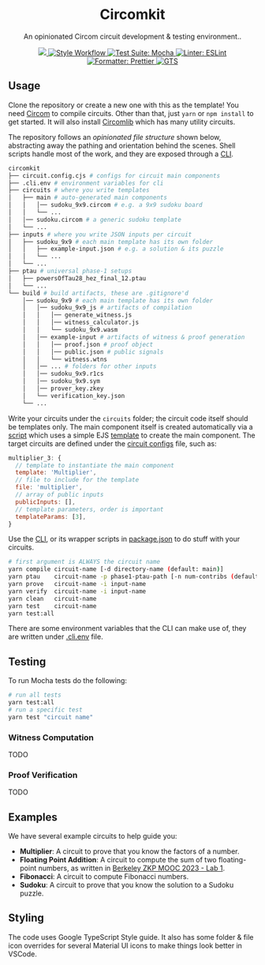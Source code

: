 <p align="center">
  <h1 align="center">
    Circomkit
  </h1>
  <p align="center">An opinionated Circom circuit development & testing environment..</p>
</p>

<p align="center">
    <a href="https://opensource.org/licenses/MIT" target="_blank">
        <img src="https://img.shields.io/badge/license-MIT-yellow.svg">
    </a>
    <a href="./.github/workflows/styling.yml" target="_blank">
        <img alt="Style Workflow" src="https://github.com/erhant/circomkit/actions/workflows/styling.yml/badge.svg?branch=main">
    </a>
    <a href="https://mochajs.org/" target="_blank">
        <img alt="Test Suite: Mocha" src="https://img.shields.io/badge/tester-mocha-8D6748?logo=Mocha">
    </a>
    <a href="https://eslint.org/" target="_blank">
        <img alt="Linter: ESLint" src="https://img.shields.io/badge/linter-eslint-8080f2?logo=eslint">
    </a>
    <a href="https://prettier.io/" target="_blank">
        <img alt="Formatter: Prettier" src="https://img.shields.io/badge/formatter-prettier-f8bc45?logo=prettier">
    </a>
    <a href="https://github.com/google/gts" target="_blank">
        <img alt="GTS" src="https://img.shields.io/badge/code%20style-google-4285F4?logo=google">
    </a>
</p>

## Usage

Clone the repository or create a new one with this as the template! You need [Circom](https://docs.circom.io/getting-started/installation/) to compile circuits. Other than that, just `yarn` or `npm install` to get started. It will also install [Circomlib](https://github.com/iden3/circomlib/tree/master/circuits) which has many utility circuits.

The repository follows an _opinionated file structure_ shown below, abstracting away the pathing and orientation behind the scenes. Shell scripts handle most of the work, and they are exposed through a [CLI](./scripts/main.sh).

```sh
circomkit
├── circuit.config.cjs # configs for circuit main components
├── .cli.env # environment variables for cli
├── circuits # where you write templates
│   ├── main # auto-generated main components
│   │   │── sudoku_9x9.circom # e.g. a 9x9 sudoku board
│   │   └── ...
│   │── sudoku.circom # a generic sudoku template
│   └── ...
├── inputs # where you write JSON inputs per circuit
│   ├── sudoku_9x9 # each main template has its own folder
│   │   ├── example-input.json # e.g. a solution & its puzzle
│   │   └── ...
│   └── ...
├── ptau # universal phase-1 setups
│   ├── powersOfTau28_hez_final_12.ptau
│   └── ...
└── build # build artifacts, these are .gitignore'd
    │── sudoku_9x9 # each main template has its own folder
    │   │── sudoku_9x9_js # artifacts of compilation
    │   │   │── generate_witness.js
    │   │   │── witness_calculator.js
    │   │   └── sudoku_9x9.wasm
    │   │── example-input # artifacts of witness & proof generation
    │   │   │── proof.json # proof object
    │   │   │── public.json # public signals
    │   │   └── witness.wtns
    │   │── ... # folders for other inputs
    │   │── sudoku_9x9.r1cs
    │   │── sudoku_9x9.sym
    │   │── prover_key.zkey
    │   └── verification_key.json
    └── ...
```

Write your circuits under the `circuits` folder; the circuit code itself should be templates only. The main component itself is created automatically via a [script](./scripts/instantiate.js) which uses a simple EJS [template](./circuits/ejs/_template.circom) to create the main component. The target circuits are defined under the [circuit configs](./circuit.config.cjs) file, such as:

```js
multiplier_3: {
  // template to instantiate the main component
  template: 'Multiplier',
  // file to include for the template
  file: 'multiplier',
  // array of public inputs
  publicInputs: [],
  // template parameters, order is important
  templateParams: [3],
}
```

Use the [CLI](./scripts/cli.sh), or its wrapper scripts in [package.json](./package.json) to do stuff with your circuits.

```bash
# first argument is ALWAYS the circuit name
yarn compile circuit-name [-d directory-name (default: main)]
yarn ptau    circuit-name -p phase1-ptau-path [-n num-contribs (default: 1)]
yarn prove   circuit-name -i input-name
yarn verify  circuit-name -i input-name
yarn clean   circuit-name
yarn test    circuit-name
yarn test:all
```

There are some environment variables that the CLI can make use of, they are written under [.cli.env](./.cli.env) file.

## Testing

To run Mocha tests do the following:

```bash
# run all tests
yarn test:all
# run a specific test
yarn test "circuit name"
```

### Witness Computation

TODO

### Proof Verification

TODO

## Examples

We have several example circuits to help guide you:

- **Multiplier**: A circuit to prove that you know the factors of a number.
- **Floating Point Addition**: A circuit to compute the sum of two floating-point numbers, as written in [Berkeley ZKP MOOC 2023 - Lab 1](https://github.com/rdi-berkeley/zkp-mooc-lab).
- **Fibonacci**: A circuit to compute Fibonacci numbers.
- **Sudoku**: A circuit to prove that you know the solution to a Sudoku puzzle.

## Styling

The code uses Google TypeScript Style guide. It also has some folder & file icon overrides for several Material UI icons to make things look better in VSCode.
